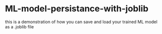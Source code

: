# ML-model-persistance-with-joblib
this is a demonstration of how you can save and load your trained ML model as a .joblib file

